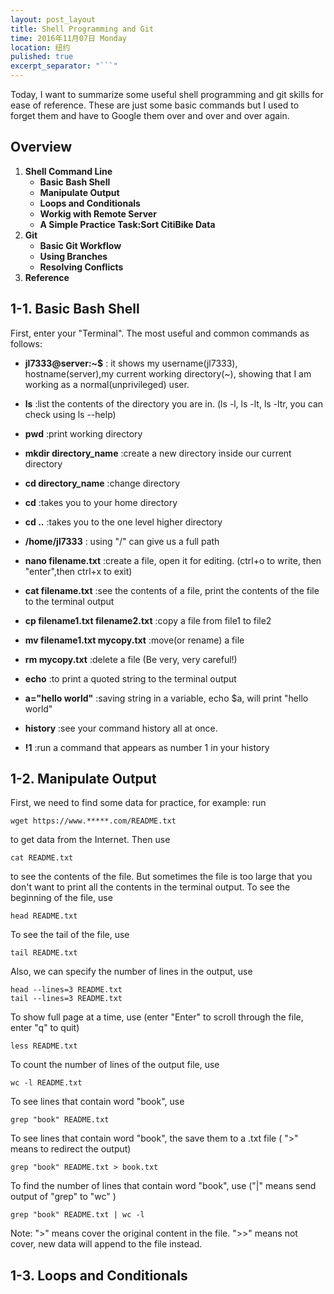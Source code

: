 ```yaml
---
layout: post_layout
title: Shell Programming and Git
time: 2016年11月07日 Monday
location: 纽约
pulished: true
excerpt_separator: "```"
---
```

Today, I want to summarize some useful shell programming and git skills for ease of reference. These are just some basic commands but I used to forget them and have to Google them over and over and over again.

## Overview

1. **Shell Command Line**
   - **Basic Bash Shell**
   - **Manipulate Output**
   - **Loops and Conditionals**
   - **Workig with Remote Server**
   - **A Simple Practice Task:Sort CitiBike Data**
2. **Git**
   - **Basic Git Workflow**
   - **Using Branches**
   - **Resolving Conflicts**
3. **Reference**

## 1-1. Basic Bash Shell

First, enter your "Terminal". The most useful and common commands as follows:

- **jl7333@server:~$** : it shows my username(jl7333), hostname(server),my current working directory(~), showing that I am working as a normal(unprivileged) user.

- **ls** :list the contents of the directory you are in. (ls -l, ls -lt, ls -ltr, you can check using ls --help)

- **pwd** :print working directory

- **mkdir directory_name** :create a new directory inside our current directory

- **cd directory_name** :change directory

- **cd** :takes you to your home directory

- **cd ..** :takes you to the one level higher directory

- **/home/jl7333** : using "/" can give us a full path

- **nano filename.txt** :create a file, open it for editing. (ctrl+o to write, then "enter",then ctrl+x to exit)

- **cat filename.txt** :see the contents of a file, print the contents of the file to the terminal output

- **cp filename1.txt filename2.txt** :copy a file from file1 to file2

- **mv filename1.txt mycopy.txt** :move(or rename) a file

- **rm mycopy.txt** :delete a file (Be very, very careful!)

- **echo** :to print a quoted string to the terminal output

- **a="hello world"** :saving string in a variable, echo $a, will print "hello world"

- **history** :see your command history all at once.

- **!1** :run a command that appears as number 1 in your history

## 1-2. Manipulate Output

First, we need to find some data for practice, for example: run

```
wget https://www.*****.com/README.txt
```

to get data from the Internet. Then use

```
cat README.txt
```

to see the contents of the file. But sometimes the file is too large that you don't want to print all the contents in the terminal output. To see the beginning of the file, use

```
head README.txt
```

To see the tail of the file, use

```
tail README.txt
```

Also, we can specify the number of lines in the output, use

```
head --lines=3 README.txt
tail --lines=3 README.txt
```

To show full page at a time, use (enter "Enter" to scroll through the file, enter "q" to quit)

```
less README.txt
```

To count the number of lines of the output file, use

```
wc -l README.txt
```

To see lines that contain word "book", use

```
grep "book" README.txt
```

To see lines that contain word "book", the save them to a .txt file ( ">" means to redirect the output)

```
grep "book" README.txt > book.txt
```

To find the number of lines that contain word "book", use ("|" means send output of "grep" to "wc" )

```
grep "book" README.txt | wc -l
```

Note: ">" means cover the original content in the file. ">>" means not cover, new data will append to the file instead.

## 1-3. Loops and Conditionals







